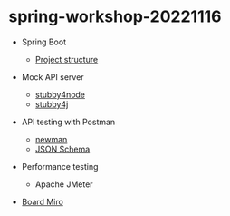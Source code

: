 # spring-workshop-20221116
* Spring Boot
  * [Project structure](https://docs.spring.io/spring-boot/docs/current/reference/html/using.html#using.structuring-your-code)
* Mock API server
  * [stubby4node](https://github.com/mrak/stubby4node)
  * [stubby4j](https://github.com/azagniotov/stubby4j)
* API testing with Postman
  * [newman](https://www.npmjs.com/package/newman)
  * [JSON Schema](https://json-schema.org/understanding-json-schema/reference/object.html#required-properties)
* Performance testing
  * Apache JMeter
  
* [Board Miro](https://miro.com/app/board/uXjVPDTTt_U=/)

